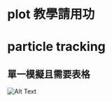 # plot 教學請用功

# particle tracking

## 單一模擬且需要表格
![Alt Text](https://github.com/sony791210/plot_cwb_data/tree/master/particle/photo/part01.png)

    
